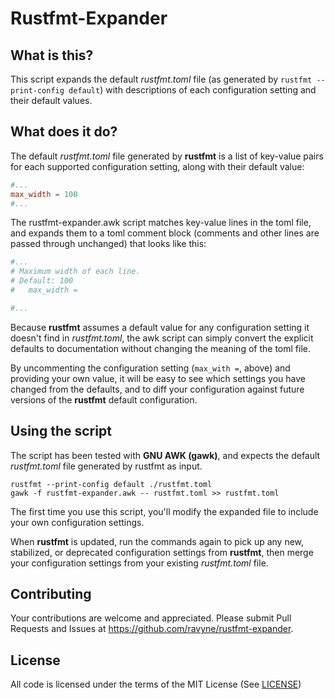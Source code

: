 Rustfmt-Expander
=======================

What is this?
-------------
This script expands the default *rustfmt.toml* file (as generated by `rustfmt --print-config default`) with descriptions of each configuration setting and their default values.

What does it do?
-----------------

The default *rustfmt.toml* file generated by **rustfmt** is a list of key-value pairs for each supported configuration setting, along with their default value:


```toml
#...
max_width = 100
#...
```


The rustfmt-expander.awk script matches key-value lines in the toml file, and expands them to a toml comment block (comments and other lines are passed through unchanged) that looks like this:


```toml
#...
# Maximum width of each line.
# Default: 100
#   max_width =

#...
```


Because **rustfmt** assumes a default value for any configuration setting it doesn't find in *rustfmt.toml*, the awk script can simply convert the explicit defaults to documentation without changing the meaning of the toml file.

By uncommenting the configuration setting (`max_with =`, above) and providing your own value, it will be easy to see which settings you have changed from the defaults, and to diff your configuration against future versions of the **rustfmt** default configuration.

Using the script
-------------------------

The script has been tested with **GNU AWK (gawk)**, and expects the default *rustfmt.toml* file generated by rustfmt as input.

```shell
rustfmt --print-config default ./rustfmt.toml
gawk -f rustfmt-expander.awk -- rustfmt.toml >> rustfmt.toml
```

The first time you use this script, you'll modify the expanded file to include your own configuration settings.

When **rustfmt** is updated, run the commands again to pick up any new, stabilized, or deprecated configuration settings from **rustfmt**, then merge your configuration settings from your existing *rustfmt.toml* file.


Contributing
------------

Your contributions are welcome and appreciated. Please submit Pull Requests and Issues at <https://github.com/ravyne/rustfmt-expander>.

License
-------

All code is licensed under the terms of the MIT License (See [LICENSE](LICENSE))
